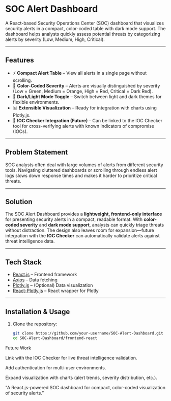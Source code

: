 # SOC Alert Dashboard

A React-based Security Operations Center (SOC) dashboard that visualizes security alerts in a compact, color-coded table with dark mode support. The dashboard helps analysts quickly assess potential threats by categorizing alerts by severity (Low, Medium, High, Critical).

---

## Features

- ⚡ **Compact Alert Table** – View all alerts in a single page without scrolling.  
- 🎨 **Color-Coded Severity** – Alerts are visually distinguished by severity (Low = Green, Medium = Orange, High = Red, Critical = Dark Red).  
- 🌙 **Dark/Light Mode Toggle** – Switch between light and dark themes for flexible environments.  
- 📊 **Extensible Visualization** – Ready for integration with charts using Plotly.js.  
- 🔗 **IOC Checker Integration (Future)** – Can be linked to the IOC Checker tool for cross-verifying alerts with known indicators of compromise (IOCs).  

---

## Problem Statement

SOC analysts often deal with large volumes of alerts from different security tools. Navigating cluttered dashboards or scrolling through endless alert logs slows down response times and makes it harder to prioritize critical threats.

---

## Solution

The SOC Alert Dashboard provides a **lightweight, frontend-only interface** for presenting security alerts in a compact, readable format. With **color-coded severity** and **dark mode support**, analysts can quickly triage threats without distraction. The design also leaves room for expansion—future integration with the **IOC Checker** can automatically validate alerts against threat intelligence data.

---

## Tech Stack

- [React.js](https://reactjs.org/) – Frontend framework  
- [Axios](https://axios-http.com/) – Data fetching  
- [Plotly.js](https://plotly.com/javascript/) – (Optional) Data visualization  
- [React-Plotly.js](https://github.com/plotly/react-plotly.js) – React wrapper for Plotly  

---

## Installation & Usage

1. Clone the repository:
   ```bash
   git clone https://github.com/your-username/SOC-Alert-Dashboard.git
   cd SOC-Alert-Dashboard/frontend-react

Future Work

Link with the IOC Checker for live threat intelligence validation.

Add authentication for multi-user environments.

Expand visualization with charts (alert trends, severity distribution, etc.).


"A React.js-powered SOC dashboard for compact, color-coded visualization of security alerts.”